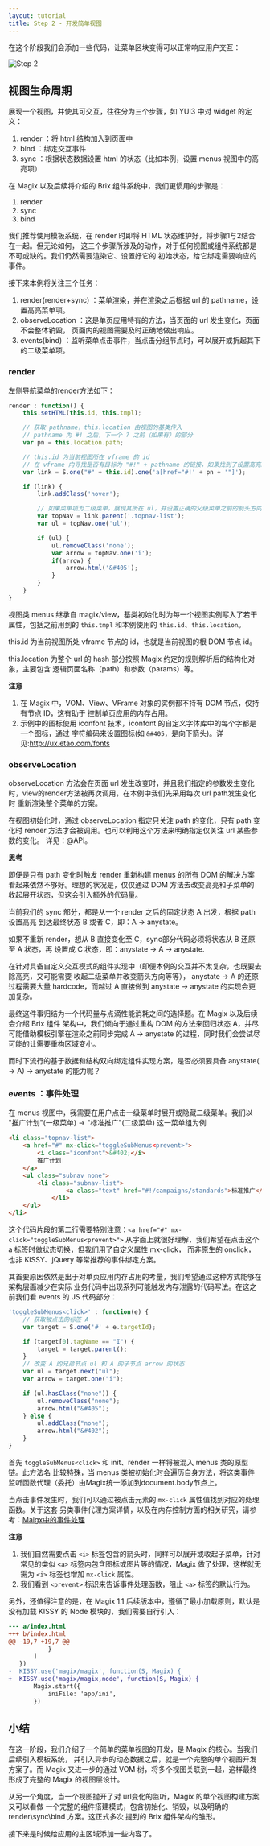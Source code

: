 ```yaml
---
layout: tutorial
title: Step 2 - 开发简单视图
---
```


在这个阶段我们会添加一些代码，让菜单区块变得可以正常响应用户交互：

![Step 2](http://thx.github.io/magix/assets/img/step-2.png)

## 视图生命周期

展现一个视图，并使其可交互，往往分为三个步骤，如 YUI3 中对 widget 的定义：

1. render ：将 html 结构加入到页面中
2. bind ：绑定交互事件
3. sync ：根据状态数据设置 html 的状态（比如本例，设置 menus 视图中的高亮项）

在 Magix 以及后续将介绍的 Brix 组件系统中，我们更惯用的步骤是：

1. render
2. sync
3. bind

我们推荐使用模板系统，在 render 时即将 HTML 状态维护好，将步骤1与2结合在一起。但无论如何，
这三个步骤所涉及的动作，对于任何视图或组件系统都是不可或缺的。我们仍然需要渲染它、设置好它的
初始状态，给它绑定需要响应的事件。

接下来本例将关注三个任务：

1. render(render+sync) ：菜单渲染，并在渲染之后根据 url 的 pathname，设置高亮菜单项。
2. observeLocation ：这是单页应用特有的方法，当页面的 url 发生变化，页面不会整体销毁，
   页面内的视图需要及时正确地做出响应。
3. events(bind) ：监听菜单点击事件，当点击分组节点时，可以展开或折起其下的二级菜单项。

### render

左侧导航菜单的render方法如下：

```js
render : function() {
    this.setHTML(this.id, this.tmpl);

    // 获取 pathname，this.location 由视图的基类传入
    // pathname 为 #! 之后，下一个 ? 之前（如果有）的部分
    var pn = this.location.path;

    // this.id 为当前视图所在 vframe 的 id
    // 在 vframe 内寻找是否有目标为 "#!" + pathname 的链接，如果找到了设置高亮。
    var link = S.one("#" + this.id).one('a[href="#!' + pn + '"]');

    if (link) {
        link.addClass('hover');

        // 如果菜单项为二级菜单，展现其所在 ul，并设置正确的父级菜单之前的箭头方向。
        var topNav = link.parent('.topnav-list');
        var ul = topNav.one('ul');

        if (ul) {
            ul.removeClass('none');
            var arrow = topNav.one('i');
            if(arrow) {
                arrow.html('&#405');
            }
        }
    }
}
```

视图类 menus 继承自 magix/view，基类初始化时为每一个视图实例写入了若干属性，包括之前用到的
`this.tmpl` 和本例使用的 `this.id`、`this.location`。

this.id 为当前视图所处 vframe 节点的 id，也就是当前视图的根 DOM 节点 id。

this.location 为整个 url 的 hash 部分按照 Magix 约定的规则解析后的结构化对象，主要包含
逻辑页面名称（path）和参数（params）等。

**注意**

1. 在 Magix 中，VOM、View、VFrame 对象的实例都不持有 DOM 节点，仅持有节点 ID，这有助于
   控制单页应用的内存占用。
2. 示例中的图标使用 iconfont 技术，iconfont 的自定义字体库中的每个字都是一个图标，通过
   字符编码来设置图标(如 `&#405`，是向下箭头)。详见:<http://ux.etao.com/fonts>

### observeLocation

observeLocation 方法会在页面 url 发生改变时，并且我们指定的参数发生变化时，view的render方法被再次调用，在本例中我们先采用每次 url path发生变化时
重新渲染整个菜单的方案。


在视图初始化时，通过 observeLocation 指定只关注 path 的变化，只有 path 变化时
render 方法才会被调用。也可以利用这个方法来明确指定仅关注 url 某些参数的变化。
详见：@API。

**思考**

即便是只有 path 变化时触发 render 重新构建 menus
的所有 DOM 的解决方案看起来依然不够好。理想的状况是，仅仅通过 DOM 方法去改变高亮和子菜单的
收起展开状态，但这会引入额外的代码量。

当前我们的 sync 部分，都是从一个 render 之后的固定状态 A 出发，根据 path 设置高亮
到达最终状态 B 或者 C，即：A -> anystate。

如果不重新 render，想从 B 直接变化至 C，sync部分代码必须将状态从 B 还原至 A 状态，再
设置成 C 状态，即：anystate -> A -> anystate.

在针对具备自定义交互模式的组件实现中（即便本例的交互并不太复杂，也既要去除高亮，又可能需要
收起二级菜单并改变箭头方向等等）， anystate -> A 的还原过程需要大量 hardcode，而越过 A
直接做到 anystate -> anystate 的实现会更加复杂。

最终这件事归结为一个代码量与点滴性能消耗之间的选择题。在 Magix 以及后续会介绍 Brix 组件
架构中，我们倾向于通过重构 DOM 的方法来回归状态 A，并尽可能借助模板引擎在渲染之前同步完成
A -> anystate 的过程，同时我们会尝试尽可能的让需要重构区域变小。

而时下流行的基于数据和结构双向绑定组件实现方案，是否必须要具备
anystate( -> A) -> anystate 的能力呢？

### events ：事件处理

在 menus 视图中，我需要在用户点击一级菜单时展开或隐藏二级菜单。我们以 "推广计划"(一级菜单)
-> "标准推广"(二级菜单) 这一菜单组为例

```html
<li class="topnav-list">
    <a href="#" mx-click="toggleSubMenus<prevent>">
        <i class="iconfont">&#402;</i>
        推广计划
    </a>
    <ul class="subnav none">
        <li class="subnav-list">
                <a class="text" href="#!/campaigns/standards">标准推广</a>
            </li>
    </ul>
</li>
```

这个代码片段的第二行需要特别注意：`<a href="#" mx-click="toggleSubMenus<prevent>">`
从字面上就很好理解，我们希望在点击这个 a 标签时做状态切换，但我们用了自定义属性 mx-click，
而非原生的 onclick，也非 KISSY、jQuery 等常推荐的事件绑定方案。

其首要原因依然是出于对单页应用内存占用的考量，我们希望通过这种方式能够在架构层面减少在实际
业务代码中出现系列可能触发内存泄露的代码写法。在这之前我们看 events 的 JS 代码部分：

```js
'toggleSubMenus<click>' : function(e) {
    // 获取被点击的标签 A
    var target = S.one('#' + e.targetId);

    if (target[0].tagName == "I") {
        target = target.parent();
    }
    // 改变 A 的兄弟节点 ul 和 A 的子节点 arrow 的状态
    var ul = target.next("ul");
    var arrow = target.one("i");

    if (ul.hasClass("none")) {
        ul.removeClass("none");
        arrow.html("&#405");
    } else {
        ul.addClass("none");
        arrow.html("&#402");
    }
}
```

首先 `toggleSubMenus<click>` 和 init、render 一样将被混入 menus 类的原型链。此方法名
比较特殊，当 menus 类被初始化时会遍历自身方法，将这类事件监听函数代理（委托）由Magix统一添加到document.body节点上。

当点击事件发生时，我们可以通过被点击元素的 `mx-click` 属性值找到对应的处理函数。关于这套
另类事件代理方案详情，以及在内存控制方面的相关研究，请参考：[Maigx中的事件处理](http://thx.github.io/magix/articles/about-delegate-event/)

**注意**

1. 我们自然需要点击 `<i>` 标签包含的箭头时，同样可以展开或收起子菜单，针对常见的类似 `<a>`
   标签内包含图标或图片等的情况，Magix 做了处理，这样就无需为 `<i>` 标签也增加 `mx-click`
   属性。
2. 我们看到 `<prevent>` 标识来告诉事件处理函数，阻止 `<a>` 标签的默认行为。

另外，还值得注意的是，在 Magix 1.1 后续版本中，遵循了最小加载原则，默认是没有加载 KISSY 的
Node 模块的，我们需要自行引入：

```diff
--- a/index.html
+++ b/index.html
@@ -19,7 +19,7 @@
           }
       ]
   })
-  KISSY.use('magix/magix', function(S, Magix) {
+  KISSY.use('magix/magix,node', function(S, Magix) {
       Magix.start({
           iniFile: 'app/ini',
       })
```

## 小结

在这一阶段，我们介绍了一个简单的菜单视图的开发，是 Magix 的核心。当我们后续引入模板系统，
并引入异步的动态数据之后，就是一个完整的单个视图开发方案了。而 Magix 又进一步的通过 VOM
树，将多个视图关联到一起，这样最终形成了完整的 Magix 的视图层设计。

从另一个角度，当一个视图抛开了对 url变化的监听，Magix 的单个视图构建方案又可以看做
一个完整的组件搭建模式，包含初始化、销毁，以及明确的 render\sync\bind 方案。这正式多次
提到的 Brix 组件架构的雏形。

接下来是时候给应用的主区域添加一些内容了。